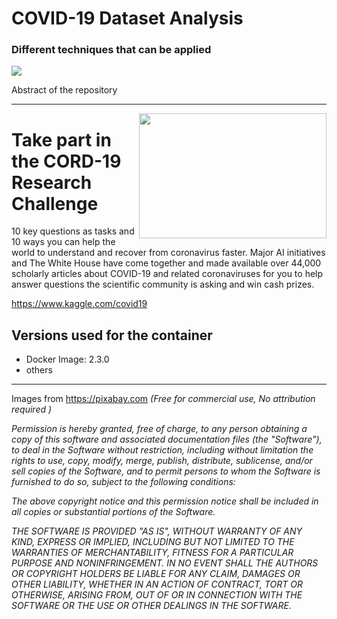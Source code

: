 # COVID-19 Dataset Analysis
### Different techniques that can be applied

<img align="center" src="https://cdn.pixabay.com/photo/2020/03/16/16/29/virus-4937553_1280.jpg">

Abstract of the repository
  
***

<img align="right" width="300" height="200" src="https://cdn.pixabay.com/photo/2020/03/09/14/11/virus-4915859_1280.png">

# Take part in the CORD-19 Research Challenge
10 key questions as tasks and 10 ways you can help the world to understand and recover from coronavirus faster. Major AI initiatives and The White House have come together and made available over 44,000 scholarly articles about COVID-19 and related coronaviruses for you to help answer questions the scientific community is asking and win cash prizes. 

https://www.kaggle.com/covid19

## Versions used for the container

* Docker Image:      2.3.0
* others







***

Images from https://pixabay.com *(Free for commercial use, No attribution required )*

*Permission is hereby granted, free of charge, to any person obtaining a copy of this software and associated documentation files (the "Software"), to deal in the Software without restriction, including without limitation the rights to use, copy, modify, merge, publish, distribute, sublicense, and/or sell copies of the Software, and to permit persons to whom the Software is furnished to do so, subject to the following conditions:*

*The above copyright notice and this permission notice shall be included in all copies or substantial portions of the Software.*

*THE SOFTWARE IS PROVIDED "AS IS", WITHOUT WARRANTY OF ANY KIND, EXPRESS OR IMPLIED, INCLUDING BUT NOT LIMITED TO THE WARRANTIES OF MERCHANTABILITY, FITNESS FOR A PARTICULAR PURPOSE AND NONINFRINGEMENT. IN NO EVENT SHALL THE AUTHORS OR COPYRIGHT HOLDERS BE LIABLE FOR ANY CLAIM, DAMAGES OR OTHER LIABILITY, WHETHER IN AN ACTION OF CONTRACT, TORT OR OTHERWISE, ARISING FROM, OUT OF OR IN CONNECTION WITH THE SOFTWARE OR THE USE OR OTHER DEALINGS IN THE SOFTWARE.*

